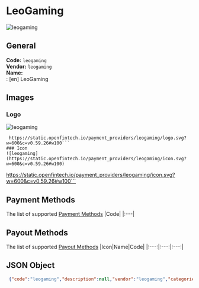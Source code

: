 # LeoGaming 
![leogaming](https://static.openfintech.io/payment_providers/leogaming/logo.svg?w=600&c=v0.59.26#w100)  
## General 
**Code:** `leogaming`  
**Vendor:** `leogaming`  
**Name:**  
:	[en] LeoGaming  
## Images 
### Logo 
![leogaming](https://static.openfintech.io/payment_providers/leogaming/logo.svg?w=600&c=v0.59.26#w100)  
```
 https://static.openfintech.io/payment_providers/leogaming/logo.svg?w=600&c=v0.59.26#w100```  
### Icon 
![leogaming](https://static.openfintech.io/payment_providers/leogaming/icon.svg?w=600&c=v0.59.26#w100)  
```
 https://static.openfintech.io/payment_providers/leogaming/icon.svg?w=600&c=v0.59.26#w100```  
## Payment Methods 
The list of supported  [Payment Methods](#) 
|Code| 
|:---| 
 
## Payout Methods 
The list of supported  [Payout Methods](#) 
|Icon|Name|Code| 
|:---:|:---:|:---:| 
 
## JSON Object 
```json
 {"code":"leogaming","description":null,"vendor":"leogaming","categories":null,"countries":null,"payment_method":[],"payout_method":[],"metadata":null,"name":{"en":"LeoGaming"}}```  
